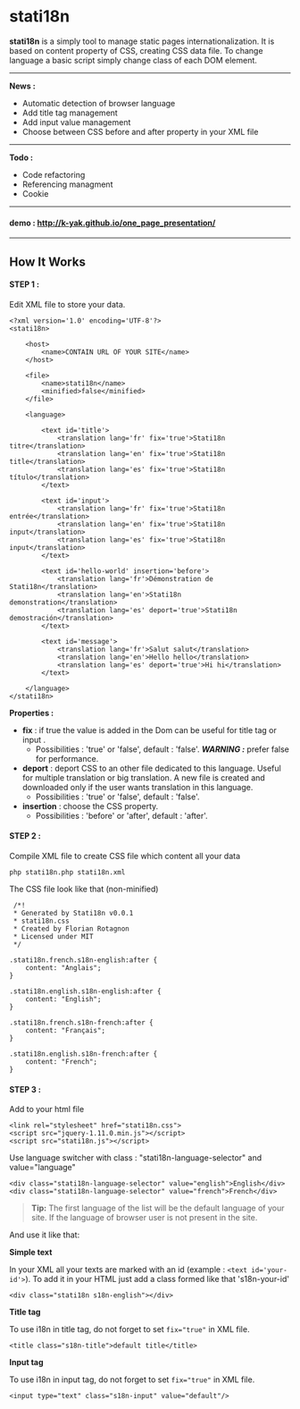 stati18n
=====================


**stati18n** is a simply tool to manage static pages internationalization. It is based on content property of CSS, creating CSS data file. To change language a basic script simply change class of each DOM element. 

----------
**News :**

- Automatic detection of browser language
- Add title tag management 
- Add input value management
- Choose between CSS before and after property in your XML file

----------
**Todo :**

- Code refactoring
- Referencing managment 
- Cookie

----------
#### demo : http://k-yak.github.io/one_page_presentation/
----------


How It Works
---------
#### <i class="icon-file"></i> STEP 1 : 
Edit XML file to store your data.
```
<?xml version='1.0' encoding='UTF-8'?>
<stati18n>

	<host>
		<name>CONTAIN URL OF YOUR SITE</name>
	</host>

    <file>
        <name>stati18n</name>
        <minified>false</minified>
    </file>

    <language>
	
		<text id='title'>
            <translation lang='fr' fix='true'>Stati18n titre</translation>
            <translation lang='en' fix='true'>Stati18n title</translation>
            <translation lang='es' fix='true'>Stati18n título</translation>
        </text>
		
		<text id='input'>
            <translation lang='fr' fix='true'>Stati18n entrée</translation>
            <translation lang='en' fix='true'>Stati18n input</translation>
            <translation lang='es' fix='true'>Stati18n input</translation>
        </text>
	
        <text id='hello-world' insertion='before'>
            <translation lang='fr'>Démonstration de Stati18n</translation>
            <translation lang='en'>Stati18n demonstration</translation>
            <translation lang='es' deport='true'>Stati18n demostración</translation>
        </text>

        <text id='message'>
            <translation lang='fr'>Salut salut</translation>
            <translation lang='en'>Hello hello</translation>
            <translation lang='es' deport='true'>Hi hi</translation>
        </text>

    </language>
</stati18n>

```
**Properties :** 

- **fix** : if true the value is added in the Dom can be useful for title tag or input .
    - Possibilities : 'true' or 'false', default : 'false'. ***WARNING :*** prefer false for performance.
- **deport** : deport CSS to an other file dedicated to this language. Useful for multiple translation or big translation. A new file is created and downloaded only if the user wants translation in this language.
    - Possibilities : 'true' or 'false', default : 'false'.
- **insertion** : choose the CSS property.
    - Possibilities : 'before' or 'after', default : 'after'.  

#### <i class="icon-file"></i> STEP 2 :
Compile XML file to create CSS file which content all your data
```
php stati18n.php stati18n.xml
```
The CSS file look like that (non-minified)
```
 /*!
 * Generated by Stati18n v0.0.1
 * stati18n.css
 * Created by Florian Rotagnon
 * Licensed under MIT
 */
 
.stati18n.french.s18n-english:after {
    content: "Anglais";
}

.stati18n.english.s18n-english:after {
    content: "English";
}

.stati18n.french.s18n-french:after {
    content: "Français";
}

.stati18n.english.s18n-french:after {
    content: "French";
}

```

#### <i class="icon-file"></i> STEP 3 : 
Add to your html file
```
<link rel="stylesheet" href="stati18n.css">
<script src="jquery-1.11.0.min.js"></script>
<script src="stati18n.js"></script>
```

Use language switcher with class : "stati18n-language-selector" and value="language"
```
<div class="stati18n-language-selector" value="english">English</div>
<div class="stati18n-language-selector" value="french">French</div>
```

> **Tip:** The first language of the list will be the default language of your site. If the language of browser user is not present in the site.

And use it like that:

**Simple text**

In your XML all your texts are marked with an id (example : ```<text id='your-id'>```). To add it in your HTML just add a class formed like that 's18n-your-id'

```
<div class="stati18n s18n-english"></div>
```

**Title tag**

To use i18n in title tag, do not forget to set ```fix="true"``` in XML file.
```
<title class="s18n-title">default title</title>
```

**Input tag**

To use i18n in input tag, do not forget to set ```fix="true"``` in XML file.
```
<input type="text" class="s18n-input" value="default"/>
```
